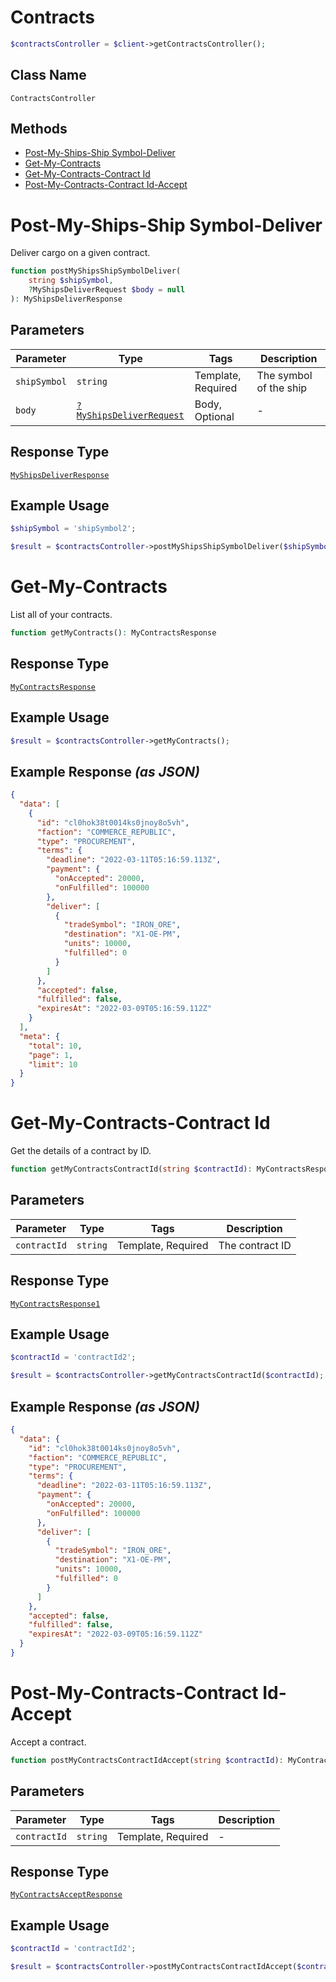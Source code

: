 # Contracts

```php
$contractsController = $client->getContractsController();
```

## Class Name

`ContractsController`

## Methods

* [Post-My-Ships-Ship Symbol-Deliver](../../doc/controllers/contracts.md#post-my-ships-ship-symbol-deliver)
* [Get-My-Contracts](../../doc/controllers/contracts.md#get-my-contracts)
* [Get-My-Contracts-Contract Id](../../doc/controllers/contracts.md#get-my-contracts-contract-id)
* [Post-My-Contracts-Contract Id-Accept](../../doc/controllers/contracts.md#post-my-contracts-contract-id-accept)


# Post-My-Ships-Ship Symbol-Deliver

Deliver cargo on a given contract.

```php
function postMyShipsShipSymbolDeliver(
    string $shipSymbol,
    ?MyShipsDeliverRequest $body = null
): MyShipsDeliverResponse
```

## Parameters

| Parameter | Type | Tags | Description |
|  --- | --- | --- | --- |
| `shipSymbol` | `string` | Template, Required | The symbol of the ship |
| `body` | [`?MyShipsDeliverRequest`](../../doc/models/my-ships-deliver-request.md) | Body, Optional | - |

## Response Type

[`MyShipsDeliverResponse`](../../doc/models/my-ships-deliver-response.md)

## Example Usage

```php
$shipSymbol = 'shipSymbol2';

$result = $contractsController->postMyShipsShipSymbolDeliver($shipSymbol);
```


# Get-My-Contracts

List all of your contracts.

```php
function getMyContracts(): MyContractsResponse
```

## Response Type

[`MyContractsResponse`](../../doc/models/my-contracts-response.md)

## Example Usage

```php
$result = $contractsController->getMyContracts();
```

## Example Response *(as JSON)*

```json
{
  "data": [
    {
      "id": "cl0hok38t0014ks0jnoy8o5vh",
      "faction": "COMMERCE_REPUBLIC",
      "type": "PROCUREMENT",
      "terms": {
        "deadline": "2022-03-11T05:16:59.113Z",
        "payment": {
          "onAccepted": 20000,
          "onFulfilled": 100000
        },
        "deliver": [
          {
            "tradeSymbol": "IRON_ORE",
            "destination": "X1-OE-PM",
            "units": 10000,
            "fulfilled": 0
          }
        ]
      },
      "accepted": false,
      "fulfilled": false,
      "expiresAt": "2022-03-09T05:16:59.112Z"
    }
  ],
  "meta": {
    "total": 10,
    "page": 1,
    "limit": 10
  }
}
```


# Get-My-Contracts-Contract Id

Get the details of a contract by ID.

```php
function getMyContractsContractId(string $contractId): MyContractsResponse1
```

## Parameters

| Parameter | Type | Tags | Description |
|  --- | --- | --- | --- |
| `contractId` | `string` | Template, Required | The contract ID |

## Response Type

[`MyContractsResponse1`](../../doc/models/my-contracts-response-1.md)

## Example Usage

```php
$contractId = 'contractId2';

$result = $contractsController->getMyContractsContractId($contractId);
```

## Example Response *(as JSON)*

```json
{
  "data": {
    "id": "cl0hok38t0014ks0jnoy8o5vh",
    "faction": "COMMERCE_REPUBLIC",
    "type": "PROCUREMENT",
    "terms": {
      "deadline": "2022-03-11T05:16:59.113Z",
      "payment": {
        "onAccepted": 20000,
        "onFulfilled": 100000
      },
      "deliver": [
        {
          "tradeSymbol": "IRON_ORE",
          "destination": "X1-OE-PM",
          "units": 10000,
          "fulfilled": 0
        }
      ]
    },
    "accepted": false,
    "fulfilled": false,
    "expiresAt": "2022-03-09T05:16:59.112Z"
  }
}
```


# Post-My-Contracts-Contract Id-Accept

Accept a contract.

```php
function postMyContractsContractIdAccept(string $contractId): MyContractsAcceptResponse
```

## Parameters

| Parameter | Type | Tags | Description |
|  --- | --- | --- | --- |
| `contractId` | `string` | Template, Required | - |

## Response Type

[`MyContractsAcceptResponse`](../../doc/models/my-contracts-accept-response.md)

## Example Usage

```php
$contractId = 'contractId2';

$result = $contractsController->postMyContractsContractIdAccept($contractId);
```

